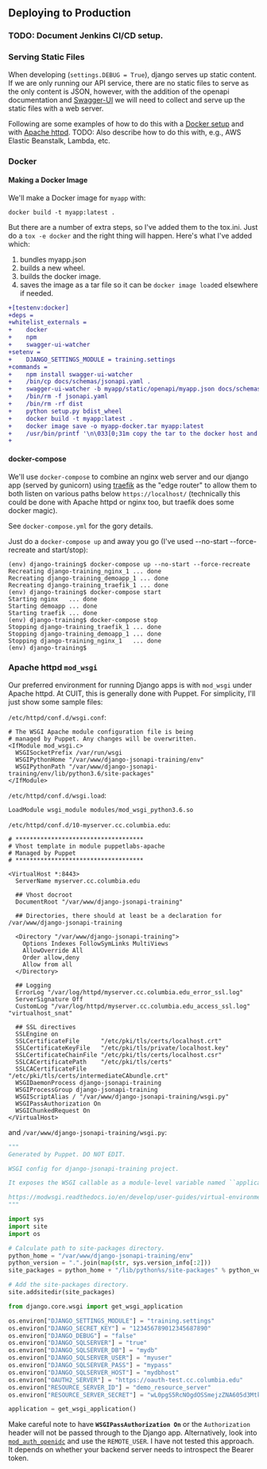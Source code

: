 ## Deploying to Production

### TODO: Document Jenkins CI/CD setup.

### Serving Static Files

When developing (`settings.DEBUG = True`), django serves up static content. If we are only running
our API service, there are no static files to serve as the only content is JSON, however, with the
addition of the openapi documentation and
[Swagger-UI](https://columbia-it-django-jsonapi-training.readthedocs.io#adding-the-swagger-ui-to-my-app)
we will need to collect and serve up the static files with a web server.

Following are some examples of how to do this with a [Docker setup](#docker) and with
[Apache httpd](#apache-httpd-mod_wsgi). TODO: Also describe how to do this with, e.g., AWS Elastic Beanstalk,
Lambda, etc.

### Docker

#### Making a Docker Image

We'll make a Docker image for `myapp` with:

```text
docker build -t myapp:latest .
```

But there are a number of extra steps, so I've added them to the tox.ini. Just do a `tox -e docker` and the right
thing will happen. Here's what I've added which:
1. bundles myapp.json
2. builds a new wheel.
3. builds the docker image.
4. saves the image as a tar file so it can be `docker image load`ed elsewhere if needed.

```diff
+[testenv:docker]
+deps =
+whitelist_externals =
+    docker
+    npm
+    swagger-ui-watcher
+setenv =
+    DJANGO_SETTINGS_MODULE = training.settings
+commands =
+    npm install swagger-ui-watcher
+    /bin/cp docs/schemas/jsonapi.yaml .
+    swagger-ui-watcher -b myapp/static/openapi/myapp.json docs/schemas/myapp.yaml
+    /bin/rm -f jsonapi.yaml
+    /bin/rm -rf dist
+    python setup.py bdist_wheel
+    docker build -t myapp:latest .
+    docker image save -o myapp-docker.tar myapp:latest
+    /usr/bin/printf '\n\033[0;31m copy the tar to the docker host and do docker image load -i myapp-docker.tar\033[0m\n'
+
```

#### docker-compose

We'll use `docker-compose` to combine an nginx web server and our django app (served by gunicorn)
using [traefik](https://traefik.io/)
as the "edge router" to allow them to both listen on various paths below `https://localhost/` (technically this could
be done with Apache httpd or nginx too, but traefik does some docker magic).

See `docker-compose.yml` for the gory details.

Just do a `docker-compose up` and away you go (I've used --no-start --force-recreate and start/stop):

```text
(env) django-training$ docker-compose up --no-start --force-recreate
Recreating django-training_nginx_1 ... done
Recreating django-training_demoapp_1 ... done
Recreating django-training_traefik_1 ... done
(env) django-training$ docker-compose start
Starting nginx   ... done
Starting demoapp ... done
Starting traefik ... done
(env) django-training$ docker-compose stop
Stopping django-training_traefik_1 ... done
Stopping django-training_demoapp_1 ... done
Stopping django-training_nginx_1   ... done
(env) django-training$ 
```

### Apache httpd `mod_wsgi`

Our preferred environment for running Django apps is with `mod_wsgi` under Apache httpd. At CUIT,
this is generally done with Puppet. For simplicity, I'll just show some sample files:

`/etc/httpd/conf.d/wsgi.conf`:
```console
# The WSGI Apache module configuration file is being
# managed by Puppet. Any changes will be overwritten.
<IfModule mod_wsgi.c>
  WSGISocketPrefix /var/run/wsgi
  WSGIPythonHome "/var/www/django-jsonapi-training/env"
  WSGIPythonPath "/var/www/django-jsonapi-training/env/lib/python3.6/site-packages"
</IfModule>
```

`/etc/httpd/conf.d/wsgi.load`:
```console
LoadModule wsgi_module modules/mod_wsgi_python3.6.so
```

`/etc/httpd/conf.d/10-myserver.cc.columbia.edu`:
```console
# ************************************
# Vhost template in module puppetlabs-apache
# Managed by Puppet
# ************************************

<VirtualHost *:8443>
  ServerName myserver.cc.columbia.edu

  ## Vhost docroot
  DocumentRoot "/var/www/django-jsonapi-training"

  ## Directories, there should at least be a declaration for /var/www/django-jsonapi-training

  <Directory "/var/www/django-jsonapi-training">
    Options Indexes FollowSymLinks MultiViews
    AllowOverride All
    Order allow,deny
    Allow from all
  </Directory>

  ## Logging
  ErrorLog "/var/log/httpd/myserver.cc.columbia.edu_error_ssl.log"
  ServerSignature Off
  CustomLog "/var/log/httpd/myserver.cc.columbia.edu_access_ssl.log" "virtualhost_snat" 

  ## SSL directives
  SSLEngine on
  SSLCertificateFile      "/etc/pki/tls/certs/localhost.crt"
  SSLCertificateKeyFile   "/etc/pki/tls/private/localhost.key"
  SSLCertificateChainFile "/etc/pki/tls/certs/localhost.csr"
  SSLCACertificatePath    "/etc/pki/tls/certs"
  SSLCACertificateFile    "/etc/pki/tls/certs/intermediateCAbundle.crt"
  WSGIDaemonProcess django-jsonapi-training
  WSGIProcessGroup django-jsonapi-training
  WSGIScriptAlias / "/var/www/django-jsonapi-training/wsgi.py"
  WSGIPassAuthorization On
  WSGIChunkedRequest On
</VirtualHost>
```

and `/var/www/django-jsonapi-training/wsgi.py`:
```python
"""
Generated by Puppet. DO NOT EDIT.

WSGI config for django-jsonapi-training project.

It exposes the WSGI callable as a module-level variable named ``application``.

https://modwsgi.readthedocs.io/en/develop/user-guides/virtual-environments.html
"""

import sys
import site
import os

# Calculate path to site-packages directory.
python_home = "/var/www/django-jsonapi-training/env"
python_version = ".".join(map(str, sys.version_info[:2]))
site_packages = python_home + "/lib/python%s/site-packages" % python_version

# Add the site-packages directory.
site.addsitedir(site_packages)

from django.core.wsgi import get_wsgi_application

os.environ["DJANGO_SETTINGS_MODULE"] = "training.settings"
os.environ["DJANGO_SECRET_KEY"] = "123456789012345687890"
os.environ["DJANGO_DEBUG"] = "false"
os.environ["DJANGO_SQLSERVER"] = "true"
os.environ["DJANGO_SQLSERVER_DB"] = "mydb"
os.environ["DJANGO_SQLSERVER_USER"] = "myuser"
os.environ["DJANGO_SQLSERVER_PASS"] = "mypass"
os.environ["DJANGO_SQLSERVER_HOST"] = "mydbhost"
os.environ["OAUTH2_SERVER"] = "https://oauth-test.cc.columbia.edu"
os.environ["RESOURCE_SERVER_ID"] = "demo_resource_server"
os.environ["RESOURCE_SERVER_SECRET"] = "wL0pgS5RcNOgdOSSmejzZNA605d3MtkoXMVSDaJxmaTU70XnYQPOabBAYtfkWXay"

application = get_wsgi_application()
```

Make careful note to have **`WSGIPassAuthorization On`** or the `Authorization` header will not be
passed through to the Django app. Alternatively, look into
[`mod_auth_openidc`](https://github.com/zmartzone/mod_auth_openidc) and use the `REMOTE_USER`. I have not
tested this approach. It depends on whether your backend server needs to introspect the Bearer token.
